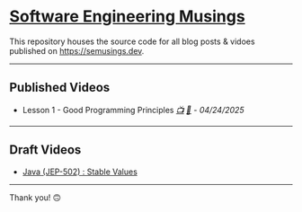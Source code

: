 # [Software Engineering Musings](https://semusings.dev/)

This repository houses the source code for all blog posts & vidoes published on <https://semusings.dev>.

---

## Published Videos
- Lesson 1 - Good Programming Principles _[📺](https://youtube.com/@semusings) [📄](notes/good-programming-principles/) - 04/24/2025_

---

## Draft Videos
- [Java (JEP-502) : Stable Values](codes/java-jep-502-stable-values/)

---

Thank you! 🙃